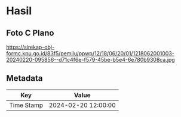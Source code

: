 # Hasil

## Foto C Plano

https://sirekap-obj-formc.kpu.go.id/83f5/pemilu/ppwp/12/18/06/20/01/1218062001003-20240220-095856--d71c4f6e-f579-45be-b5e4-6e780b9308ca.jpg


## Metadata

| Key        | Value               |
| ---------- | ------------------- |
| Time Stamp | 2024-02-20 12:00:00 |



